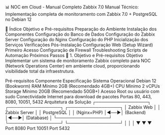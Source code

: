 📊 NOC em Cloud - Manual Completo Zabbix 7.0
Manual Técnico: Implementação completa de monitoramento com Zabbix 7.0 + PostgreSQL no Debian 12

📑 Índice
Objetivo e Pré-requisitos
Preparação do Ambiente
Instalação dos Componentes
Configuração do Banco de Dados
Configuração do Zabbix Server
Configuração do Nginx
Configuração do PHP
Inicialização dos Serviços
Verificações Pós-Instalação
Configuração Web (Setup Wizard)
Primeiro Acesso
Configuração de Firewall
Troubleshooting
Scripts de Automação
Próximos Passos
🎯 1. Objetivo e Pré-requisitos
Objetivo
Implementar um sistema de monitoramento Zabbix completo para NOC (Network Operations Center) em ambiente cloud, proporcionando visibilidade total da infraestrutura.

Pré-requisitos
Componente	Especificação
Sistema Operacional	Debian 12 (Bookworm)
RAM	Mínimo 2GB (Recomendado 4GB+)
CPU	Mínimo 2 vCPUs
Storage	Mínimo 20GB (Recomendado 50GB+)
Acesso	Root ou usuário com sudo
Conectividade	Internet para download de pacotes
Portas	80, 443, 8080, 10051, 5432
Arquitetura da Solução
┌─────────────────┐    ┌─────────────────┐    ┌─────────────────┐
│   Zabbix Web    │    │  Zabbix Server  │    │   PostgreSQL    │
│   (Nginx+PHP)   │◄──►│   (Backend)     │◄──►│   (Database)    │
└─────────────────┘    └─────────────────┘    └─────────────────┘
         │                       │                       │
         ▼                       ▼                       ▼
    Port 8080              Port 10051              Port 5432
